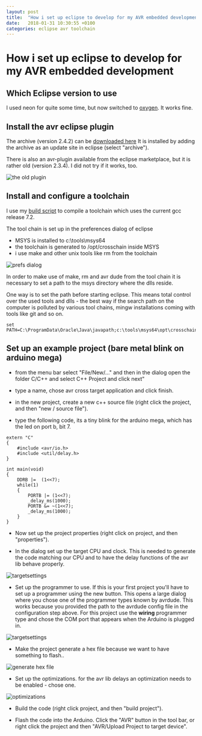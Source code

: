 ```yaml
---
layout: post
title:  "How i set up eclipse to develop for my AVR embedded development"
date:   2018-01-31 10:30:55 +0100
categories: eclipse avr toolchain
---
```

# How i set up eclipse to develop for my AVR embedded development

## Which Eclipse version to use
I used neon for quite some time, but now switched to [oxygen][1]. It works fine.

## Install the avr eclipse plugin
The archive (version 2.4.2) can be [downloaded here](https://sourceforge.net/projects/avr-eclipse/files/avr-eclipse%20stable%20release/)
It is installed by adding the archive as an update site in eclipse (select "archive").

There is also an avr-plugin available from the eclipse marketplace, but it is rather old (version 2.3.4). I did not try if it works, too.

![the old plugin](https://raw.github.com/haarer/haarer.github.io/master/_posts/2018-01-31-avr-plugin-eclipse-marketplace.png)

## Install and configure a toolchain
I use my [build script][2] to compile a toolchain which uses the current gcc release 7.2.

The tool chain is set up in the preferences dialog of eclipse
* MSYS is installed to c:\tools\msys64
* the toolchain is generated to /opt/crosschain inside MSYS
* i use make and other unix tools like rm from the toolchain

![prefs dialog](https://raw.github.com/haarer/haarer.github.io/master/_posts/2018-01-31-avr-eclipse-preferences.png)

In order to make use of make, rm and avr dude from the tool chain it is necessary to set a path to the msys directory where the dlls reside. 

One way is to set the path before starting eclipse. This means total control over the used tools and dlls - the best way if the search path on the computer is polluted by various tool chains, mingw installations coming with tools like git and so on.

```
set PATH=C:\ProgramData\Oracle\Java\javapath;c:\tools\msys64\opt\crosschain\bin;c:\tools\msys64\mingw64\bin;c:\tools\msys64\usr\bin
```


## Set up an example project (bare metal blink on arduino mega)
* from the menu bar select "File/New/..." and then in the dialog open the folder C/C++ and select C++ Project and click next"

* type a name, chose avr cross target application and click finish.

* in the new project, create a new c++ source file (right click the project, and then "new / source file").

* type the following code, its a tiny blink for the arduino mega, which has the led on port b, bit 7.

```
extern "C"
{
	#include <avr/io.h>
	#include <util/delay.h>
}

int main(void)
{
	DDRB |=  (1<<7);
	while(1)
	{
		PORTB |= (1<<7);
		_delay_ms(1000);
		PORTB &= ~(1<<7);
		_delay_ms(1000);
	}
}
```
* Now set up the project properties (right click on project, and then "properties").

* In the dialog set up the target CPU and clock. This is needed to generate the code matching our CPU and to have the delay functions of the avr lib behave properly.

![targetsettings](https://raw.github.com/haarer/haarer.github.io/master/_posts/2018-01-31-properties-target.png)

* Set up the programmer to use. If this is your first project you'll have to set up a programmer using the new button. This opens a large dialog where you chose one of the programmer types known by avrdude. This works because you provided the path to the avrdude config file in the configuration step above. For this project use the **wiring** programmer type and chose the COM port that appears when the Arduino is plugged in.

![targetsettings](https://raw.github.com/haarer/haarer.github.io/master/_posts/2018-01-31-properties-programmer.png)

* Make the project generate a hex file because we want to have something to flash..

![generate hex file](https://raw.github.com/haarer/haarer.github.io/master/_posts/2018-01-31-properties-generate-hex.png)

* Set up the optimizations. for the avr lib delays an optimization needs to be enabled - chose one.

![optimizations](https://raw.github.com/haarer/haarer.github.io/master/_posts/2018-01-31-properties-optimizations.png)

* Build the code (right click project, and then "build project").

* Flash the code into the Arduino. Click the "AVR" button in the tool bar, or right click the project and then "AVR/Upload Project to target device".

  [1]: https://www.eclipse.org/downloads/eclipse-packages/
  [2]: https://github.com/haarer/toolchain68k
